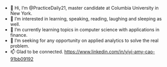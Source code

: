 - 👋 Hi, I’m @PracticeDaily21, master candidate at Columbia University in New York.
- 👀 I’m interested in learning, speaking, reading, laughing and sleeping as well.
- 🌱 I’m currently learning topics in computer science with applications in finance.
- 💞️ I’m seeking for any opportunity on applied analytics to solve the real problem. 
- 📫 Glad to be connected. https://www.linkedin.com/in/yiyi-amy-cao-91bb09192

<!---
PracticeDaily21/PracticeDaily21 is a ✨ special ✨ repository because its `README.md` (this file) appears on your GitHub profile.
You can click the Preview link to take a look at your changes. 
--->
